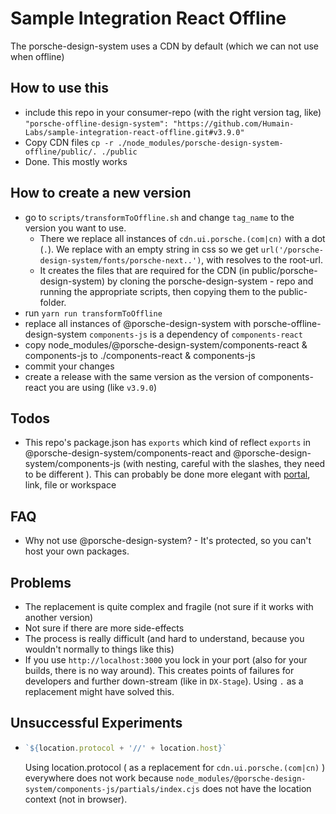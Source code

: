 # Sample Integration React Offline

The porsche-design-system uses a CDN by default (which we can not use when offline)

## How to use this

- include this repo in your consumer-repo (with the right version tag, like)
  ``"porsche-offline-design-system": "https://github.com/Humain-Labs/sample-integration-react-offline.git#v3.9.0"``
- Copy CDN files `cp -r ./node_modules/porsche-design-system-offline/public/. ./public`
- Done. This mostly works


## How to create a new version

- go to ``scripts/transformToOffline.sh`` and change `tag_name` to the version you want to use.
  - There we replace all instances of ``cdn.ui.porsche.(com|cn)`` with a dot (`.`). We replace with an empty string in css so we get `url('/porsche-design-system/fonts/porsche-next..')`, with resolves to the root-url.
  - It creates the files that are required for the CDN (in public/porsche-design-system) by cloning the porsche-design-system - repo and running the appropriate scripts, then copying them to the public-folder.
- run `yarn run transformToOffline`
- replace all instances of @porsche-design-system with porsche-offline-design-system 
  ``components-js`` is a dependency of ``components-react``
- copy node_modules/@porsche-design-system/components-react & components-js to ./components-react & components-js
- commit your changes
- create a release with the same version as the version of components-react you are using (like `v3.9.0`)

## Todos

- This repo's package.json has ``exports`` which kind of reflect ``exports`` in @porsche-design-system/components-react and @porsche-design-system/components-js (with nesting, careful with the slashes, they need to be different ). This can probably be done more elegant with [portal](https://yarnpkg.com/protocol/portal), link, file or workspace


## FAQ

- Why not use @porsche-design-system? - It's protected, so you can't host your own packages.


## Problems

- The replacement is quite complex and fragile (not sure if it works with another version)
- Not sure if there are more side-effects
- The process is really difficult (and hard to understand, because you wouldn't normally to things like this)
- If you use `http://localhost:3000` you lock in your port (also for your builds, there is no way around). This creates points of failures for developers and further down-stream (like in `DX-Stage`). Using `.` as a replacement might have solved this.


## Unsuccessful Experiments

- ```js
  `${location.protocol + '//' + location.host}`
  ```

  Using location.protocol ( as a replacement for  ``cdn.ui.porsche.(com|cn)`` ) everywhere does not work because ``node_modules/@porsche-design-system/components-js/partials/index.cjs`` does not have the location context (not in browser).
